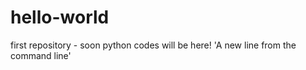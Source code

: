 # hello-world
first repository - soon python codes will be here!
'A new line from the command line' 
